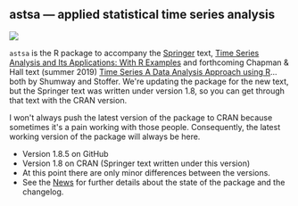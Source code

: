 ## astsa &mdash; applied statistical time series analysis
<a href="https://github.com/nickpoison"><img src="https://img.shields.io/badge/NickyPoison-approved-ff69b4.svg?style=flat"></a> 

`astsa` is the R package to accompany the [Springer](http://www.springer.com/us/book/9783319524511) text, [Time Series Analysis and Its Applications: With R Examples](http://www.stat.pitt.edu/stoffer/tsa4/) 
and forthcoming Chapman & Hall text (summer 2019) [Time Series A Data Analysis Approach using R](http://www.stat.pitt.edu/stoffer/tsda/)... both by Shumway and Stoffer.  We're updating the package for the new text, but the Springer text was written under version 1.8, so you can get through that text with the CRAN version.

I won't always push the latest version of the package to CRAN because sometimes it's a pain working with those people.  Consequently, the latest working version of the package will always be here. 
 

* Version 1.8.5 on GitHub
* Version 1.8 on CRAN (Springer text written under this version)
* At this point there are only minor differences between the versions. 
* See the [News](https://github.com/nickpoison/astsa/blob/master/NEWS.md) for further details about the state of the package and the changelog.

